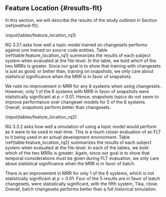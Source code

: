 ## Feature Location {#results-flt}

In this section, we will describe the results of the study outlined in Section
\ref{method-flt}.

\input{tables/feature_location_rq1}

RQ 3.3.1 asks how well a topic model trained on changesets performs against one
trained on source code entities.  Table \ref{table:feature_location_rq1}
summarizes the results of each subject system when evaluated at the file-level.
In the table, we bold which of the two MRRs is greater.  Since our goal is to
show that training with changesets is just as good, or better than, training on
snapshots, we only care about statistical significance when the MRR is in favor
of snapshots.

We note no improvement in MRR for any 6 systems when using changesets.
However, only 1 of the 6 systems with MRR in favor of snapshots were
statistically significant at $p < 0.01$.  Hence, snapshots topics do not seem
to improve performance over changeset models for 5 of the 6 systems.  Overall,
snapshots perform better than changesets.

\input{tables/feature_location_rq2}

RQ 3.3.2 asks how well a simulation of using a topic model would perform as it
were to be used in real-time.  This is a much closer evaluation of an FLT to it
being used in an actual development environment.  Table
\ref{table:feature_location_rq2} summarizes the results of each subject system
when evaluated at the file-level.  In each of the tables, we bold which of the
two MRRs is greater.  Again, since our goal is to show that temporal
considerations must be given during FLT evaluation, we only care about
statistical significance when the MRR is in favor of batch.

There is an improvement in MRR for only 1 of the 6 systems, which is not
statistically significant at $p<0.01$.  Four of the 5 results are in favor of
batch changesets, were statistically significant, with the fifth system, Tika,
close.  Overall, batch changesets performs better than a full historical
simulation.

